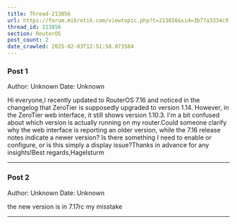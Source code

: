 ```yaml
---
title: Thread-213856
url: https://forum.mikrotik.com/viewtopic.php?t=213856&sid=3b77a3334c914448dbbc02bfdff4c3aa
thread_id: 213856
section: RouterOS
post_count: 2
date_crawled: 2025-02-03T12:51:50.873584
---
```


### Post 1
Author: Unknown
Date: Unknown

Hi everyone,I recently updated to RouterOS 7.16 and noticed in the changelog that ZeroTier is supposedly upgraded to version 1.14. However, in the ZeroTier web interface, it still shows version 1.10.3. I'm a bit confused about which version is actually running on my router.Could someone clarify why the web interface is reporting an older version, while the 7.16 release notes indicate a newer version? Is there something I need to enable or configure, or is this simply a display issue?Thanks in advance for any insights!Best regards,Hagelsturm

---
### Post 2
Author: Unknown
Date: Unknown

the new version is in 7.17rc my misstake

---
